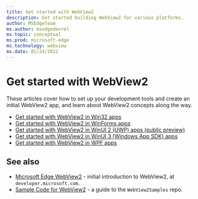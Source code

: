 ```yaml
---
title: Get started with WebView2
description: Get started building WebView2 for various platforms.
author: MSEdgeTeam
ms.author: msedgedevrel
ms.topic: conceptual
ms.prod: microsoft-edge
ms.technology: webview
ms.date: 01/24/2022
---
```

# Get started with WebView2

These articles cover how to set up your development tools and create an initial WebView2 app, and learn about WebView2 concepts along the way.

* [Get started with WebView2 in Win32 apps](win32.md)
* [Get started with WebView2 in WinForms apps](winforms.md)
* [Get started with WebView2 in WinUI 2 (UWP) apps (public preview)](winui2.md)
* [Get started with WebView2 in WinUI 3 (Windows App SDK) apps](winui.md)
* [Get started with WebView2 in WPF apps](wpf.md)


<!-- ====================================================================== -->
## See also

* [Microsoft Edge WebView2](https://developer.microsoft.com/microsoft-edge/webview2) - initial introduction to WebView2, at `developer.microsoft.com`.
* [Sample Code for WebView2](../code-samples-links.md) - a guide to the `WebView2Samples` repo.
